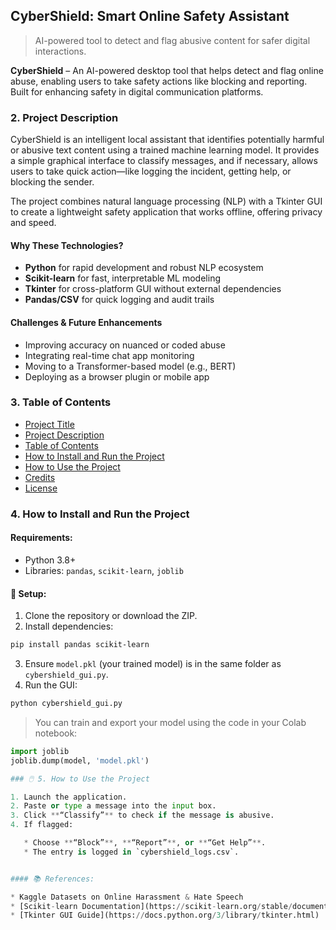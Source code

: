 ##  CyberShield: Smart Online Safety Assistant

> AI-powered tool to detect and flag abusive content for safer digital interactions.



**CyberShield** – An AI-powered desktop tool that helps detect and flag online abuse, enabling users to take safety actions like blocking and reporting. Built for enhancing safety in digital communication platforms.


###  2. Project Description

CyberShield is an intelligent local assistant that identifies potentially harmful or abusive text content using a trained machine learning model. It provides a simple graphical interface to classify messages, and if necessary, allows users to take quick action—like logging the incident, getting help, or blocking the sender.

The project combines natural language processing (NLP) with a Tkinter GUI to create a lightweight safety application that works offline, offering privacy and speed.

####  Why These Technologies?

* **Python** for rapid development and robust NLP ecosystem
* **Scikit-learn** for fast, interpretable ML modeling
* **Tkinter** for cross-platform GUI without external dependencies
* **Pandas/CSV** for quick logging and audit trails

####  Challenges & Future Enhancements

* Improving accuracy on nuanced or coded abuse
* Integrating real-time chat app monitoring
* Moving to a Transformer-based model (e.g., BERT)
* Deploying as a browser plugin or mobile app


###  3. Table of Contents

* [Project Title](#1-project-title)
* [Project Description](#2-project-description)
* [Table of Contents](#3-table-of-contents)
* [How to Install and Run the Project](#4-how-to-install-and-run-the-project)
* [How to Use the Project](#5-how-to-use-the-project)
* [Credits](#6-include-credits)
* [License](#7-add-a-license)


###  4. How to Install and Run the Project

####  Requirements:

* Python 3.8+
* Libraries: `pandas`, `scikit-learn`, `joblib`

#### 🔧 Setup:

1. Clone the repository or download the ZIP.
2. Install dependencies:

```bash
pip install pandas scikit-learn
```

3. Ensure `model.pkl` (your trained model) is in the same folder as `cybershield_gui.py`.
4. Run the GUI:

```bash
python cybershield_gui.py
```

> You can train and export your model using the code in your Colab notebook:

```python
import joblib
joblib.dump(model, 'model.pkl')

### 🖱️ 5. How to Use the Project

1. Launch the application.
2. Paste or type a message into the input box.
3. Click **“Classify”** to check if the message is abusive.
4. If flagged:

   * Choose **“Block”**, **“Report”**, or **“Get Help”**.
   * The entry is logged in `cybershield_logs.csv`.


#### 📚 References:

* Kaggle Datasets on Online Harassment & Hate Speech
* [Scikit-learn Documentation](https://scikit-learn.org/stable/documentation.html)
* [Tkinter GUI Guide](https://docs.python.org/3/library/tkinter.html)
